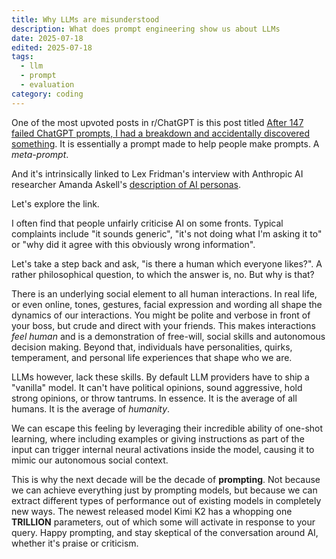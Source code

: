 ```yaml
---
title: Why LLMs are misunderstood
description: What does prompt engineering show us about LLMs
date: 2025-07-18
edited: 2025-07-18
tags:
  - llm
  - prompt
  - evaluation
category: coding
---
```

One of the most upvoted posts in r/ChatGPT is this post titled [After 147 failed ChatGPT prompts, I had a breakdown and accidentally discovered something](https://www.reddit.com/r/ChatGPT/comments/1lnfcnt/after_147_failed_chatgpt_prompts_i_had_a/). It is essentially a prompt made to help people make prompts. A *meta-prompt*.

And it's intrinsically linked to Lex Fridman's interview with Anthropic AI researcher Amanda Askell's [description of AI personas](https://www.youtube.com/watch?v=ugvHCXCOmm4).

Let's explore the link.

I often find that people unfairly criticise AI on some fronts. Typical complaints include "it sounds generic", "it's not doing what I'm asking it to" or "why did it agree with this obviously wrong information". 

Let's take a step back and ask, "is there a human which everyone likes?". A rather philosophical question, to which the answer is, no. But why is that? 

There is an underlying social element to all human interactions. In real life, or even online, tones, gestures, facial expression and wording all shape the dynamics of our interactions. You might be polite and verbose in front of your boss, but crude and direct with your friends. This makes interactions *feel human* and is a demonstration of free-will, social skills and autonomous decision making. Beyond that, individuals have personalities, quirks, temperament, and personal life experiences that shape who we are.

LLMs however, lack these skills. By default LLM providers have to ship a "vanilla" model. It can't have political opinions, sound aggressive, hold strong opinions, or throw tantrums. In essence. It is the average of all humans. It is the average of *humanity*.

We can escape this feeling by leveraging their incredible ability of one-shot learning, where including examples or giving instructions as part of the input can trigger internal neural activations inside the model, causing it to mimic our autonomous social context. 

This is why the next decade will be the decade of **prompting**. Not because we can achieve everything just by prompting models, but because we can extract different types of performance out of existing models in completely new ways. The newest released model Kimi K2 has a whopping one **TRILLION** parameters, out of which some will activate in response to your query. Happy prompting, and stay skeptical of the conversation around AI, whether it's praise or criticism. 
